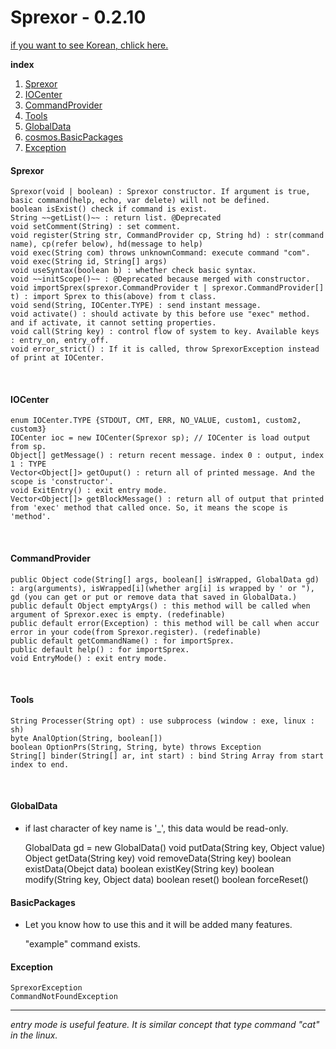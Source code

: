 Sprexor - 0.2.10
=================

[if you want to see Korean, chlick here.](./KOREAN.md "한국어로 보기")

**index**
1. [Sprexor](#sprexor)
2. [IOCenter](#iocenter)
3. [CommandProvider](#commandprovider)
4. [Tools](#tools)
5. [GlobalData](#globaldata)
6. [cosmos.BasicPackages](#basicpackages)
7. [Exception](#exception)


#### Sprexor
	Sprexor(void | boolean) : Sprexor constructor. If argument is true, basic command(help, echo, var delete) will not be defined.
	boolean isExist() check if command is exist.
	String ~~getList()~~ : return list. @Deprecated
	void setComment(String) : set comment.   
	void register(String str, CommandProvider cp, String hd) : str(command name), cp(refer below), hd(message to help)
	void exec(String com) throws unknownCommand: execute command "com".
	void exec(String id, String[] args)
	void useSyntax(boolean b) : whether check basic syntax.
	void ~~initScope()~~ : @Deprecated because merged with constructor.
	void importSprex(sprexor.CommandProvider t | sprexor.CommandProvider[] t) : import Sprex to this(above) from t class.
	void send(String, IOCenter.TYPE) : send instant message.
	void activate() : should activate by this before use "exec" method. and if activate, it cannot setting properties.
	void call(String key) : control flow of system to key. Available keys : entry_on, entry_off. 
	void error_strict() : If it is called, throw SprexorException instead of print at IOCenter.
  <br>
  
#### IOCenter
    enum IOCenter.TYPE {STDOUT, CMT, ERR, NO_VALUE, custom1, custom2, custom3}
    IOCenter ioc = new IOCenter(Sprexor sp); // IOCenter is load output from sp.
    Object[] getMessage() : return recent message. index 0 : output, index 1 : TYPE
    Vector<Object[]> getOuput() : return all of printed message. And the scope is 'constructor'.
    void ExitEntry() : exit entry mode.
    Vector<Object[]> getBlockMessage() : return all of output that printed from 'exec' method that called once. So, it means the scope is 'method'.
  <br>
  
#### CommandProvider
    public Object code(String[] args, boolean[] isWrapped, GlobalData gd) : arg(arguments), isWrapped[i](whether arg[i] is wrapped by ' or "), gd (you can get or put or remove data that saved in GlobalData.)
    public default Object emptyArgs() : this method will be called when argument of Sprexor.exec is empty. (redefinable)
    public default error(Exception) : this method will be call when accur error in your code(from Sprexor.register). (redefinable)
    public default getCommandName() : for importSprex.
    public default help() : for importSprex.
    void EntryMode() : exit entry mode.
  <br>
  
#### Tools
	String Processer(String opt) : use subprocess (window : exe, linux : sh)
	byte AnalOption(String, boolean[])
	boolean OptionPrs(String, String, byte) throws Exception
	String[] binder(String[] ar, int start) : bind String Array from start index to end.
  <br>
  
#### GlobalData 
- if last character of key name is '_', this data would be read-only. 

	GlobalData gd = new GlobalData()
	void putData(String key, Object value)
	Object getData(String key)
	void removeData(String key)
	boolean existData(Obejct data)
	boolean existKey(String key)
	boolean modify(String key, Object data)
	boolean reset()
	boolean forceReset()
  <br>
  
#### BasicPackages
+ Let you know how to use this and it will be added many features.

	"example" command exists.
  <br>
  
#### Exception
	SprexorException
	CommandNotFoundException
	
---
*entry mode is useful feature. It is similar concept that type command "cat" in the linux.*
